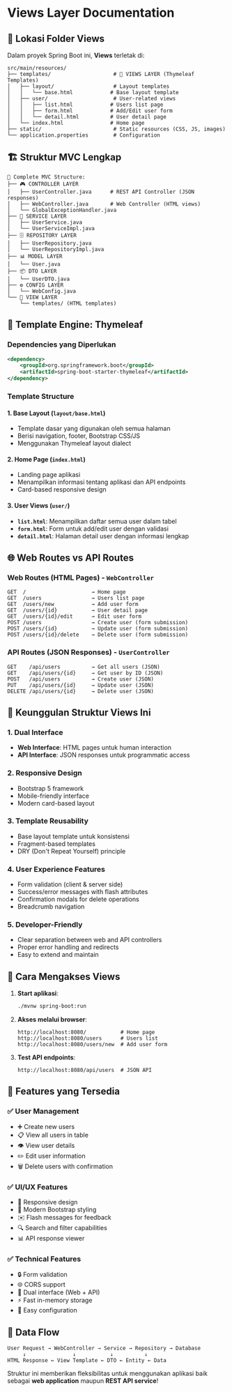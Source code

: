 # Views Layer Documentation

## 📁 Lokasi Folder Views

Dalam proyek Spring Boot ini, **Views** terletak di:

```
src/main/resources/
├── templates/                    # 🎨 VIEWS LAYER (Thymeleaf Templates)
│   ├── layout/                   # Layout templates
│   │   └── base.html            # Base layout template
│   ├── user/                     # User-related views
│   │   ├── list.html            # Users list page
│   │   ├── form.html            # Add/Edit user form
│   │   └── detail.html          # User detail page
│   └── index.html               # Home page
├── static/                       # Static resources (CSS, JS, images)
└── application.properties        # Configuration
```

## 🏗️ Struktur MVC Lengkap

```
📂 Complete MVC Structure:
├── 🎮 CONTROLLER LAYER
│   ├── UserController.java      # REST API Controller (JSON responses)
│   ├── WebController.java       # Web Controller (HTML views)
│   └── GlobalExceptionHandler.java
├── 🏢 SERVICE LAYER
│   ├── UserService.java
│   └── UserServiceImpl.java
├── 🗄️ REPOSITORY LAYER
│   ├── UserRepository.java
│   └── UserRepositoryImpl.java
├── 📊 MODEL LAYER
│   └── User.java
├── 📦 DTO LAYER
│   └── UserDTO.java
├── ⚙️ CONFIG LAYER
│   └── WebConfig.java
└── 🎨 VIEW LAYER
    └── templates/ (HTML templates)
```

## 🎨 Template Engine: Thymeleaf

### Dependencies yang Diperlukan

```xml
<dependency>
    <groupId>org.springframework.boot</groupId>
    <artifactId>spring-boot-starter-thymeleaf</artifactId>
</dependency>
```

### Template Structure

#### 1. **Base Layout** (`layout/base.html`)

- Template dasar yang digunakan oleh semua halaman
- Berisi navigation, footer, Bootstrap CSS/JS
- Menggunakan Thymeleaf layout dialect

#### 2. **Home Page** (`index.html`)

- Landing page aplikasi
- Menampilkan informasi tentang aplikasi dan API endpoints
- Card-based responsive design

#### 3. **User Views** (`user/`)

- **`list.html`**: Menampilkan daftar semua user dalam tabel
- **`form.html`**: Form untuk add/edit user dengan validasi
- **`detail.html`**: Halaman detail user dengan informasi lengkap

## 🌐 Web Routes vs API Routes

### Web Routes (HTML Pages) - `WebController`

```
GET  /                     → Home page
GET  /users                → Users list page
GET  /users/new            → Add user form
GET  /users/{id}           → User detail page
GET  /users/{id}/edit      → Edit user form
POST /users                → Create user (form submission)
POST /users/{id}           → Update user (form submission)
POST /users/{id}/delete    → Delete user (form submission)
```

### API Routes (JSON Responses) - `UserController`

```
GET    /api/users          → Get all users (JSON)
GET    /api/users/{id}     → Get user by ID (JSON)
POST   /api/users          → Create user (JSON)
PUT    /api/users/{id}     → Update user (JSON)
DELETE /api/users/{id}     → Delete user (JSON)
```

## 🎯 Keunggulan Struktur Views Ini

### 1. **Dual Interface**

- **Web Interface**: HTML pages untuk human interaction
- **API Interface**: JSON responses untuk programmatic access

### 2. **Responsive Design**

- Bootstrap 5 framework
- Mobile-friendly interface
- Modern card-based layout

### 3. **Template Reusability**

- Base layout template untuk konsistensi
- Fragment-based templates
- DRY (Don't Repeat Yourself) principle

### 4. **User Experience Features**

- Form validation (client & server side)
- Success/error messages with flash attributes
- Confirmation modals for delete operations
- Breadcrumb navigation

### 5. **Developer-Friendly**

- Clear separation between web and API controllers
- Proper error handling and redirects
- Easy to extend and maintain

## 🚀 Cara Mengakses Views

1. **Start aplikasi**:

   ```bash
   ./mvnw spring-boot:run
   ```

2. **Akses melalui browser**:

   ```
   http://localhost:8080/           # Home page
   http://localhost:8080/users      # Users list
   http://localhost:8080/users/new  # Add user form
   ```

3. **Test API endpoints**:
   ```
   http://localhost:8080/api/users  # JSON API
   ```

## 📱 Features yang Tersedia

### ✅ User Management

- ➕ Create new users
- 📋 View all users in table
- 👁️ View user details
- ✏️ Edit user information
- 🗑️ Delete users with confirmation

### ✅ UI/UX Features

- 📱 Responsive design
- 🎨 Modern Bootstrap styling
- ✉️ Flash messages for feedback
- 🔍 Search and filter capabilities
- 📊 API response viewer

### ✅ Technical Features

- 🔒 Form validation
- 🌐 CORS support
- 📡 Dual interface (Web + API)
- ⚡ Fast in-memory storage
- 🔧 Easy configuration

## 🔄 Data Flow

```
User Request → WebController → Service → Repository → Database
     ↓               ↓           ↓          ↓
HTML Response ← View Template ← DTO ← Entity ← Data
```

Struktur ini memberikan fleksibilitas untuk menggunakan aplikasi baik sebagai **web application** maupun **REST API service**!
